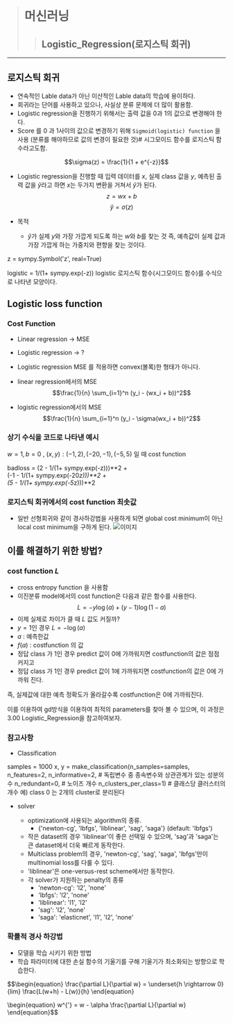 > # 머신러닝
>> ## Logistic_Regression(로지스틱 회귀)
------------------

## 로지스틱 회귀
- 연속적인 Lable data가 아닌 이산적인 Lable data의 학습에 용이하다.
- 회귀라는 단어를 사용하고 있으나, 사실상 분류 문제에 더 많이 활용함.
- Logistic regression을 진행하기 위해서는 출력 값을 0과 1의 값으로 변경해야 한다. 
- Score 를 0 과 1사이의 값으로 변경하기 위해 `Sigmoid(logistic) function` 을 사용 (분류를 해야하므로 값의 변경이 필요한 것)# 시그모이드 함수를 로지스틱 함수라고도함.

$$\sigma(z) = \frac{1}{1 + e^{-z}}$$

- Logistic regression을 진행할 때 입력 데이터를 $x$, 실제 class 값을 $y$, 예측된 출력 값을 $\hat{y}$라고 하면 $x$는 두가지 변환을 거쳐서 $\hat{y}$가 된다. 
$$z = wx + b$$
$$\hat{y} = \sigma(z)$$

- 목적
  - $\hat{y}$가 실제 $y$와 가장 가깝게 되도록 하는 $w$와 $b$를 찾는 것 
  즉, 예측값이 실제 값과 가장 가깝게 하는 가중치와 편향을 찾는 것이다.


z = sympy.Symbol('z', real=True)

logistic = 1/(1+ sympy.exp(-z))
logistic
로지스틱 함수(시그모이드 함수)를 수식으로 나타낸 모양이다.

## Logistic loss function
### Cost Function
- Linear regression -> MSE 
- Logistic regression -> ?

- Logistic regression MSE 를 적용하면 convex(볼록)한 형태가 아니다. 

- linear regression에서의 MSE
$$\frac{1}{n} \sum_{i=1}^n (y_i - (wx_i + b))^2$$


- logistic regression에서의 MSE
$$\frac{1}{n} \sum_{i=1}^n (y_i - \sigma(wx_i + b))^2$$

### 상기 수식을 코드로 나타낸 예시
$w = 1, b=0$ , $(x, y) : (-1, 2), (-20, -1), (-5, 5)$ 일 때 cost function 

badloss = (2 - 1/(1+ sympy.exp(-z)))**2 + \
          (-1 - 1/(1+ sympy.exp(-20*z)))**2  + \
          (5 - 1/(1+ sympy.exp(-5*z)))**2

### 로지스틱 회귀에서의 cost function 최솟값
- 일반 선형회귀와 같이 경사하강법을 사용하게 되면 global cost minimum이 아닌 local cost minimum을 구하게 된다.
![이미지](https://img1.daumcdn.net/thumb/R1280x0/?scode=mtistory2&fname=https%3A%2F%2Ft1.daumcdn.net%2Fcfile%2Ftistory%2F27465D46592521CE13)

## 이를 해결하기 위한 방법?

### cost function $L$
- cross entropy function 을 사용함
- 이진분류 model에서의 cost function은 다음과 같은 함수를 사용한다. 
$$ L = -y \log(a) + (y-1)\log(1-a) $$
- 이제 실제로 차이가 클 때 $L$ 값도 커질까? 
- $y=1$인 경우 $L = -\log(a)$
- $a$ : 예측한값
- $f(a)$ : costfunction 의 값
- 정답 class 가 1인 경우 predict 값이 0에 가까워지면 costfunction의 값은 점점 커지고
- 정답 class 가 1인 경우 predict 값이 1에 가까워지면 costfunction의 값은 0에 가까워 진다. 

즉, 실제값에 대한 예측 정확도가 올라갈수록  costfunction은 0에 가까워진다.


이를 이용하여 gd방식을 이용하여 최적의 parameters를 찾아 볼 수 있으며, 이 과정은 3.00 Logistic_Regression을 참고하여보자.


### 참고사항
- Classification
  
samples = 1000
x, y = make_classification(n_samples=samples, n_features=2, 
                           n_informative=2, # 독립변수 중 종속변수와 상관관계가 있는 성분의 수
                           n_redundant=0, # 노이즈 개수
                           n_clusters_per_class=1) # 클래스당 클러스터의 개수 예) class 0 는 2개의 cluster로 분리된다
                           
                           
                           
- solver

  - optimization에 사용되는 algorithm의 종류. 
    - {'newton-cg', 'lbfgs', 'liblinear', 'sag', 'saga'} (default: 'lbfgs')
   - 작은 dataset의 경우 'liblinear'이 좋은 선택일 수 있으며, 'sag'과 'saga'는 큰 dataset에서 더욱 빠르게 동작한다.
   - Multiclass problem의 경우, 'newton-cg', 'sag', 'saga', 'lbfgs'만이 multinomial loss를 다룰 수 있다.
   - 'liblinear'은 one-versus-rest scheme에서만 동작한다.
   - 각 solver가 지원하는 penalty의 종류
     - 'newton-cg': 'l2', 'none'
     - 'lbfgs': 'l2', 'none'
     - 'liblinear': 'l1', 'l2'
     - 'sag': 'l2', 'none'
     - 'saga': 'elasticnet', 'l1', 'l2', 'none'

### 확률적 경사 하강법
- 모델을 학습 시키기 위한 방법
- 학습 파라미터에 대한 손실 함수의 기울기를 구해 기울기가 최소화되는 방향으로 학습한다.

$$\begin{equation}
\frac{\partial L}{\partial w} = \underset{h \rightarrow 0}{lim} \frac{L(w+h) - L(w)}{h}
\end{equation}

\begin{equation}
w^{'} = w - \alpha \frac{\partial L}{\partial w}
\end{equation}$$

